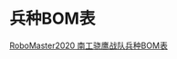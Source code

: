 # 兵种BOM表

<a href = "https://docs.qq.com/sheet/DRFFhWFBOUWdoZG13?c=O20A0A0" target = "_blank">RoboMaster2020 南工骁鹰战队兵种BOM表</a>

[^_^]: (date:2020-05-10)
